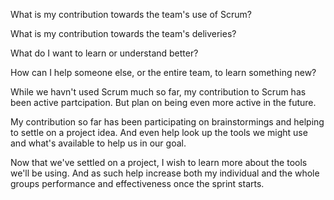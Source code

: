 What is my contribution towards the team's use of Scrum?

What is my contribution towards the team's deliveries?

What do I want to learn or understand better?

How can I help someone else, or the entire team, to learn something new?


While we havn't used Scrum much so far, my contribution to Scrum has been active
partcipation. But plan on being even more active in the future.

My contribution so far has been participating on brainstormings and helping
to settle on a project idea. And even help look up the tools we might use
and what's available to help us in our goal.

Now that we've settled on a project, I wish to learn more 
about the tools we'll be using. And as such help increase both
my individual and the whole groups performance and effectiveness
once the sprint starts.


